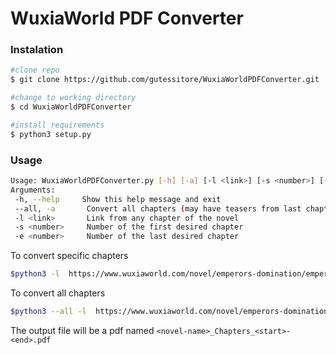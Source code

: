 # WuxiaWorld PDF Converter

### Instalation
```bash
#clone repo
$ git clone https://github.com/gutessitore/WuxiaWorldPDFConverter.git

#change to working directory
$ cd WuxiaWorldPDFConverter

#install requirements
$ python3 setup.py
```
### Usage
```bash
Usage: WuxiaWorldPDFConverter.py [-h] [-a] [-l <link>] [-s <number>] [-e <number>]
Arguments: 
 -h, --help     Show this help message and exit
 --all, -a       Convert all chapters (may have teasers from last chapters)
 -l <link>       Link from any chapter of the novel
 -s <number>     Number of the first desired chapter
 -e <number>     Number of the last desired chapter

```
To convert specific chapters
```bash
$python3 -l  https://www.wuxiaworld.com/novel/emperors-domination/emperor-chapter-12 -s 5 -e 10
```
To convert all chapters
```bash
$python3 --all -l  https://www.wuxiaworld.com/novel/emperors-domination/emperor-chapter-12
```
The output file will be a pdf named `<novel-name>_Chapters_<start>-<end>.pdf`